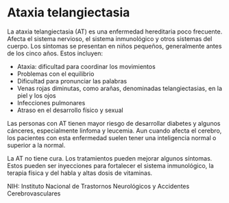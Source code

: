 Ataxia telangiectasia
=====================


La ataxia telangiectasia (AT) es una enfermedad hereditaria poco frecuente. Afecta el sistema nervioso, el sistema inmunológico y otros sistemas del cuerpo. Los síntomas se presentan en niños pequeños, generalmente antes de los cinco años. Estos incluyen:

* Ataxia: dificultad para coordinar los movimientos
* Problemas con el equilibrio
* Dificultad para pronunciar las palabras
* Venas rojas diminutas, como arañas, denominadas telangiectasias, en la piel y los ojos
* Infecciones pulmonares
* Atraso en el desarrollo físico y sexual


Las personas con AT tienen mayor riesgo de desarrollar diabetes y algunos cánceres, especialmente linfoma y leucemia. Aun cuando afecta el cerebro, los pacientes con esta enfermedad suelen tener una inteligencia normal o superior a la normal. 


La AT no tiene cura. Los tratamientos pueden mejorar algunos síntomas. Estos pueden ser inyecciones para fortalecer el sistema inmunológico, la terapia física y del habla y altas dosis de vitaminas. 


NIH: Instituto Nacional de Trastornos Neurológicos y Accidentes Cerebrovasculares

